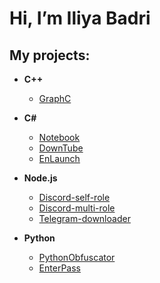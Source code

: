 
# Hi, I’m Iliya Badri

## **My projects:**
- **C++**
	- [GraphC](https://github.com/IliyaBadri/GraphC) 
- **C#**
	- [Notebook](https://github.com/enterace/Notebook)
	- [DownTube](https://github.com/enterace/DownTube)
	- [EnLaunch](https://github.com/IliyaBadri/EnLaunch)
	
- **Node.js**
	- [Discord-self-role](https://github.com/IliyaBadri/Discord-self-role)
	- [Discord-multi-role](https://github.com/IliyaBadri/Discord-multi-role)
	- [Telegram-downloader](https://github.com/IliyaBadri/Telegram-downloader)

- **Python**
	- [PythonObfuscator](https://github.com/IliyaBadri/PythonObfuscator)
	- [EnterPass](https://github.com/enterace/EnterPass)
